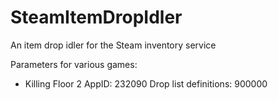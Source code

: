 # SteamItemDropIdler
An item drop idler for the Steam inventory service

Parameters for various games:
* Killing Floor 2
AppID: 232090
Drop list definitions: 900000
